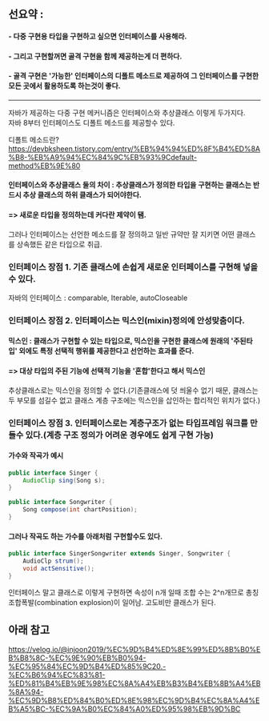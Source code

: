 ## 선요약 :
#### - 다중 구현용 타입을 구현하고 싶으면 인터페이스를 사용해라.
#### - 그리고 구현할꺼면 골격 구현을 함께 제공하는게 더 편하다.
#### - 골격 구현은 '가능한' 인터페이스의 디폴트 메소드로 제공하여 그 인터페이스를 구현한 모든 곳에서 활용하도록 하는것이 좋다.
---------------------------

자바가 제공하는 다중 구현 메커니즘은 인터페이스와 추상클래스 이렇게 두가지다.<br>
자바 8부터 인터페이스도 디폴트 메소드를 제공할수 있다.<br>

디폴트 메소드란?    
https://devbksheen.tistory.com/entry/%EB%94%94%ED%8F%B4%ED%8A%B8-%EB%A9%94%EC%84%9C%EB%93%9Cdefault-method%EB%9E%80

#### 인터페이스와 추상클래스 둘의 차이 : 추상클래스가 정의한 타입을 구현하는 클래스는 반드시 추상 클래스의 하위 클래스가 되어야한다.
#### => 새로운 타입을 정의하는데 커다란 제약이 됌.
	
그러나 인터페이스는 선언한 메소드를 잘 정의하고 일반 규약만 잘 지키면 어떤 클래스를 상속했든 같은 타입으로 취급.   

### 인터페이스 장점 1. 기존 클래스에 손쉽게 새로운 인터페이스를 구현해 넣을 수 있다.
	
자바의 인터페이스 : comparable, Iterable, autoCloseable 

### 인터페이스 장점 2. 인터페이스는 믹스인(mixin)정의에 안성맞춤이다.   

#### 믹스인 : 클래스가 구현할 수 있는 타입으로, 믹스인을 구현한 클래스에 원래의 '주된타입' 외에도 특정 선택적 행위를 제공한다고 선언하는 효과를 준다.   
#### => 대상 타입의 주된 기능에 선택적 기능을 '혼합'한다고 해서 믹스인    
추상클래스로는 믹스인을 정의할 수 없다.(기존클래스에 덧 씌울수 없기 때문, 클래스는 두 부모를 섬길수 없고 클래스 계층 구조에는 믹스인을 삽인하는 합리적인 위치가 없다.)    

### 인터페이스 장점 3. 인터페이스로는 계층구조가 없는 타입프레임 워크를 만들수 있다.(계층 구조 정의가 어려운 경우에도 쉽게 구현 가능)

#### 가수와 작곡가 예시
```java
public interface Singer {
    AudioClip sing(Song s);
}

public interface Songwriter {
    Song compose(int chartPosition);
}
```

#### 그러나 작곡도 하는 가수를 아래처럼 구현할수도 있다.
```java
public interface SingerSongwriter extends Singer, Songwriter {
    AudioClp strum();
    void actSensitive();
}
```

인터페이스 말고 클래스로 이렇게 구현하면 속성이 n개 일때 조합 수는 2^n개므로 총칭 조합폭발(combination explosion)이 일어남. 고도비만 클래스가 된다.


## 아래 참고
https://velog.io/@injoon2019/%EC%9D%B4%ED%8E%99%ED%8B%B0%EB%B8%8C-%EC%9E%90%EB%B0%94-%EC%95%84%EC%9D%B4%ED%85%9C20.-%EC%B6%94%EC%83%81-%ED%81%B4%EB%9E%98%EC%8A%A4%EB%B3%B4%EB%8B%A4%EB%8A%94-%EC%9D%B8%ED%84%B0%ED%8E%98%EC%9D%B4%EC%8A%A4%EB%A5%BC-%EC%9A%B0%EC%84%A0%ED%95%98%EB%9D%BC
